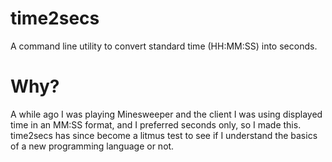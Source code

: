 time2secs
========

A command line utility to convert standard time (HH:MM:SS) into seconds.

Why?
====

A while ago I was playing Minesweeper and the client I was using displayed time in an MM:SS format, and I preferred seconds only, so I made this. time2secs has since become a litmus test to see if I understand the basics of a new programming language or not.

